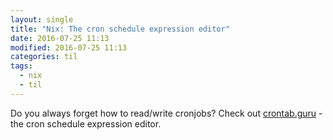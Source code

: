 ```yaml
---
layout: single
title: "Nix: The cron schedule expression editor"
date: 2016-07-25 11:13
modified: 2016-07-25 11:13
categories: til
tags:
  - nix
  - til
---
```


Do you always forget how to read/write cronjobs? Check out [crontab.guru](http://crontab.guru/) - the cron schedule expression editor.

